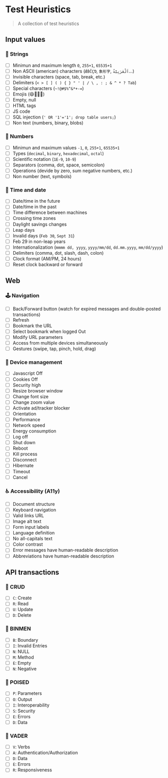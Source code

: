 # Test Heuristics

> A collection of test heuristics

## Input values

### 🧵 Strings

- [ ] Minimun and maximum length `0`, `255+1`, `65535+1`
- [ ] Non ASCII (american) characters (`ǼḂČÇƊ`, `象形字`, `اَلْعَرَبِيَّةُ`...)
- [ ] Invisible characters (space, tab, break, etc.)
- [ ] Delimiters (`< > [ ] ( ) { } " ' | / \ , : ; & ^ * ? Tab`)
- [ ] Special characters (`~!@#$%^&*+-=`)
- [ ] Emojis (😄🎉🎁✨)
- [ ] Empty, null
- [ ] HTML tags
- [ ] JS code
- [ ] SQL injection (`' OR '1'='1'; drop table users;`)
- [ ] Non text (numbers, binary, blobs)

### 🎰 Numbers

- [ ] Minimun and maximum values `-1`, `0`, `255+1`, `65535+1`
- [ ] Types (`decimal`, `binary`, `hexadecimal`, `octal`)
- [ ] Scientific notation (`1E-9`, `10-9`)
- [ ] Separators (comma, dot, space, semicolon)
- [ ] Operations (devide by zero, sum negative numbers, etc.)
- [ ] Non number (text, symbols)

### 📅 Time and date

- [ ] Date/time in the future
- [ ] Date/time in the past
- [ ] Time difference between machines
- [ ] Crossing time zones
- [ ] Daylight savings changes
- [ ] Leap days
- [ ] Invalid days (`Feb 30`, `Sept 31`)
- [ ] Feb 29 in non-leap years
- [ ] Internationalization (`mmmm dd, yyyy`, `yyyy/mm/dd`, `dd.mm.yyyy`, `mm/dd/yyyy`)
- [ ] Delimiters (comma, dot, slash, dash, colon)
- [ ] Clock format (AM/PM, 24 hours)
- [ ] Reset clock backward or forward

## Web

### 🕹 Navigation

- [ ] Back/Forward button (watch for expired messages and double-posted transactions)
- [ ] Refresh
- [ ] Bookmark the URL
- [ ] Select bookmark when logged Out
- [ ] Modify URL parameters
- [ ] Access from multiple devices simultaneously
- [ ] Gestures (swipe, tap, pinch, hold, drag)

### 📱 Device management

- [ ] Javascript Off
- [ ] Cookies Off
- [ ] Security high
- [ ] Resize browser window
- [ ] Change font size
- [ ] Change zoom value
- [ ] Activate ad/tracker blocker
- [ ] Orientation
- [ ] Performance
- [ ] Network speed
- [ ] Energy consumption
- [ ] Log off
- [ ] Shut down
- [ ] Reboot
- [ ] Kill process
- [ ] Disconnect
- [ ] Hibernate
- [ ] Timeout
- [ ] Cancel

### ♿️ Accessibility (A11y)

- [ ] Document structure
- [ ] Keyboard navigation
- [ ] Valid links URL
- [ ] Image alt text
- [ ] Form input labels
- [ ] Language definition
- [ ] No all-capitals text
- [ ] Color contrast
- [ ] Error messages have human-readable description
- [ ] Abbreviations have human-readable description

## API transactions

### 🤖 CRUD

- [ ] `C`: Create
- [ ] `R`: Read
- [ ] `U`: Update
- [ ] `D`: Delete

### 🤖 BINMEN

- [ ] `B`: Boundary
- [ ] `I`: Invalid Entries
- [ ] `N`: NULL
- [ ] `M`: Method
- [ ] `E`: Empty
- [ ] `N`: Negative

### 🤖 POISED

- [ ] `P`: Parameters
- [ ] `O`: Output
- [ ] `I`: Interoperability
- [ ] `S`: Security
- [ ] `E`: Errors
- [ ] `D`: Data

### 🤖 VADER

- [ ] `V`: Verbs
- [ ] `A`: Authentication/Authorization
- [ ] `D`: Data
- [ ] `E`: Errors
- [ ] `R`: Responsiveness